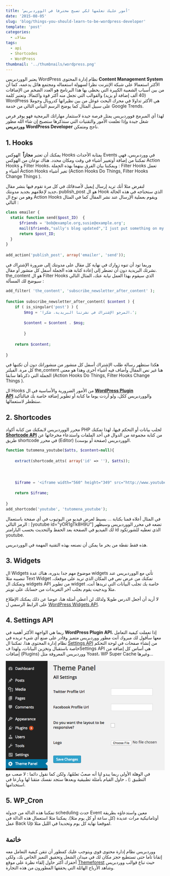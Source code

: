 ```yaml
---
title: 'أمور عليك تعلمها لكي تصبح محترفا في الووردبريس'
date: '2015-08-05'
slug: 'blog/things-you-should-learn-to-be-wordpress-developer'
template: 'post'
categories:
  - مقالات
tags:
  - api
  - Shortcodes
  - WordPress
thumbnail: '../thumbnails/wordpress.png'
---
```


يعتبر الووردبريس WordPress نظام إدارة المحتوى **Content Management System** الأكثر استعمالا على شبكة الإنترنت نظرا لسهولة استعماله ومجتمع هائل يدعمه، كما أن من بين أسباب الشعبية الكبيرة التي يحظى بها هذا البرنامج هو العدد الضخم من الإضافات (40 ألف إضافة أو يزيد) والقوالب التي تجعل منه أكثر قوة واكتمالا. وتعتبر كلمة WordPress هي الأكثر تداولا في محرك البحث غوغل من بين نظيراتها كدروبال وجوملا على سبيل المثال كما يوضح الرسم البياني التالي من خدمة Google Trends.

<script src="//www.google.com/trends/embed.js?hl=en&amp;q=wordpress,+drupal,+joomla&amp;tz=Etc/GMT-1&amp;content=1&amp;cid=TIMESERIES_GRAPH_0&amp;export=5&amp;w=700&amp;h=330" type="text/javascript"></script>

لهذا أي المبرمج فووردبريس يمثل فرصة جيدة لاستثمار مهاراتك البرمجية فهو يوفر فرص شغل جيدة وإذا تعلمت الأمور والتقنيات التي سنذكرها ستصبح إن شاء الله مطور **ووردبريس** **WordPress Developer** ناجح ومتمكن.

## 1\. Hooks

يمكنك أن تعتبر **مجازاً**  الهوكس Hooks بمثابة الأحداث Events في ووردبريس، فهي تمكننا من إضافة أوتغيير أشياء في وقت ومكان محدد. هناك نوعان من الهوكس Action Hooks و Filter Hooks، ويمكننا بيان الفرق بينهما بهذه الجملة : Filter Hooks تعمل أشياء و Action Hooks تغير أشياء (Action Hooks Do Things, Filter Hooks Change Things ).

لنفرض مثلا أنك تريد إرسال إيميل لأصدقائك في كل مرة تقوم فيها بنشر مقال جديد لإعلامهم بجديد مدونتك، publish_post هو ال Hook الذي ستحتاجه في هذه الحالة وهو من نوع ال Action Hooks ويقوم بعملية الإرسال عند نشر المقال كما في المثال التالي :

```php
class emailer {
  static function send($post_ID)  {
      $friends = 'bob@example.org,susie@example.org';
      mail($friends,"sally's blog updated",'I just put something on my blog: http://blog.example.com');
      return $post_ID;
  }
}

add_action('publish_post', array('emailer', 'send'));
```

وربما تود أن تنوه زوارك في نهاية كل مقال على مدونتك إلى ضرورة الإشتراك في نشرتك البريدية دون أن تضطر إلى إعادة كتابة هذه الجملة أسفل كل منشور أو مقال. the_content هو ال Filter Hooks الذي سيقوم بهذا العمل نيابة عنك، المثال التالي سيوضح لك المسألة :

```php
add_filter( 'the_content', 'subscribe_newsletter_after_content' );

function subscribe_newsletter_after_content( $content ) {
    if ( is_singular('post') ) {
        $msg = 'المرجو الإشتراك في نشرتنا البريدية. شكرا.';

        $content = $content . $msg;

    	}

    return $content;

}
```

هكذا ستظهر رسالة طلب الإشتراك أسفل كل منشور من منشوراتك دون أن تكتبها في كل مرة. الفيلتر the_content هنا غير نص المقال وأضاف فيه أشياء أخرى وهذا هو معنى الجملة التي ذكرناها سابقا (Action Hooks Do Things, Filter Hooks Change Things ).

ال Hooks من الأمور الضرورية والأساسية في ال **[WordPress Plugin API](http://codex.wordpress.org/Plugin_API)** والووردبريس ككل، ولو أردت يوما ما كتابة أو تطوير إضافة خاصة بك فبالتأكيد ستظطر لاستعمالها.

## 2. Shortcodes

محرر الووردبريس لايمكنك من كتابة أكواد PHP لجلب بيانات أو التحكم فيها، لهذا تمكنك **[Shortcode API](https://codex.wordpress.org/Shortcode_API)** من كتابة مجموعة من الدوال في أحد الملفات واستدعاء مخرجاتها عن طريق shortcode في محرر (Editor) الووردبريس (صفحة أو بوست).

```php
function tutomena_youtube($atts, $content=null){

    extract(shortcode_atts( array('id' => ''), $atts));



    $iframe = '<iframe width="560" height="349" src="http://www.youtube.com/embed/' . $id . '" frameborder="0" allowfullscreen></iframe>';

    return $iframe;

}
add_shortcode('youtube', 'tutomena_youtube');
```

في المثال أعلاه قمنا بكتابة ... بسيط لعرض فيديو من اليوتيوب في أي صفحة باستعمال الرمز التالي : [youtube id="yOR1gTk8H9U"] تضعه في محرر الووردبريس وسيظهر لك الفيديو في الصفحة بعد الحفظ والتحديث بحسب البارامتر id الذي تعطيه للشورتكود youtube.

هذه فقط نقطة من بحر ما يمكن أن نصنعه بهذه التقنية المهمة في الووردبريس.

## 3. Widgets

ال Widgets موضوع مهم جدا بدوره، هناك عدة widgets تأتي مع الووردبريس عند تنصيبه مثلا Text Widget تمكنك من عرض نص في المكان الذي تريد على موقعك، وتمكنك ال widgets API من تطوير widget خاصة بك تجلب البيانات التي تريدها أنت، مثلا ويدجيت يقوم بجلب آخر التغريدات من حسابك على تويتر.

لا أريد أن أجعل الدرس طويلا ولذلك لن أعطي أمثلة هنا، عوضا عن ذلك يمكنك الإطلاع على الرابط الرسمي ل [WordPress Widgets API](https://codex.wordpress.org/Widgets_API).

## 4. Settings API

ربما هي الواجهة الأكثر أهمية في **WordPress Plugin API**، إذا تعملت كيفية التعامل معها سأقول لك مبروك أنت مطور ووردبريس متميز وقادر على صنع أي شيء تريده في نظام إدارة المحتوى هذا. تمكننا ال [Settings API](https://codex.wordpress.org/Settings_API) من إنشاء صفحات في لوحة التحكم خاصة باستقبال وتخزين البيانات، ولهذا فSettings API هي أساس كل إضافة من إضافات (Plugins) ووردبريس المعروفة مثل Yoast، WP Super Cache وغيرها...

[![WordPress Settings API](../images/1432142503theme-settings-api-5-logo.png)](../images/1432142503theme-settings-api-5-logo.png) في الوهلة الأولى ربما يبدو لنا أنه صعبٌ تعلمُها، ولكن كما نقول دائما : لا صعب مع التطبيق :) ، حاول القيام بأمثلة تطبيقية وبعدها ستجد نفسك متقنا لها وبارعا في استخدامها.

## 5. WP_Cron

تمكننا هذه الدالة من جدولة scheduling حدث Event معين واستدعاؤه بطريقة أوتاماتيكية مرات عديدة (كل ساعة أو كل يوم مثلا). يمكننا مثلا استعمال هذه الدالة في عمل Back Up لموقعنا نهاية كل يوم وتحديدا في الليل مثلا.

## خاتمة

ووردبريس نظام إدارة محتوى قوي ويتوجب عليك كمطور أن تتقن كيفية التعامل معه إتقانا تاما حتى تستطيع حجز مكان لك في ميدان الشغل وتحقيق التميز الخاص بك، ولكي أحفزك أكثر حاول إلقاء نظرة على موقع [Themeforest](http://themeforest.net/) حيث تباع قوالب ووردبريس وشاهد الأرباح الهائلة التي يحققها المطورون من هذه التجارة.

